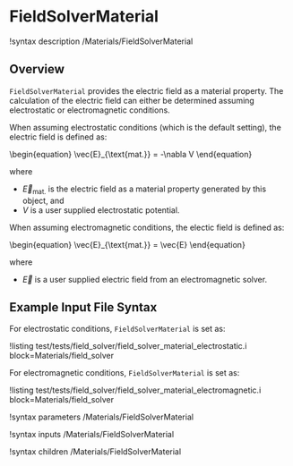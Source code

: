 # FieldSolverMaterial

!syntax description /Materials/FieldSolverMaterial

## Overview

`FieldSolverMaterial` provides the electric field as a material property. The calculation of the electric field can either be determined assuming electrostatic or electromagnetic conditions.

When assuming electrostatic conditions (which is the default setting), the electric field is defined as:

\begin{equation}
\vec{E}_{\text{mat.}} = -\nabla V
\end{equation}

where

- $\vec{E}_{\text{mat.}}$ is the electric field as a material property generated by this object, and
- $V$ is a user supplied electrostatic potential.

When assuming electromagnetic conditions, the electic field is defined as:

\begin{equation}
\vec{E}_{\text{mat.}} = \vec{E}
\end{equation}

where

- $\vec{E}$ is a user supplied electric field from an electromagnetic solver.

## Example Input File Syntax

For electrostatic conditions, `FieldSolverMaterial` is set as:

!listing test/tests/field_solver/field_solver_material_electrostatic.i block=Materials/field_solver

For electromagnetic conditions, `FieldSolverMaterial` is set as:

!listing test/tests/field_solver/field_solver_material_electromagnetic.i block=Materials/field_solver

!syntax parameters /Materials/FieldSolverMaterial

!syntax inputs /Materials/FieldSolverMaterial

!syntax children /Materials/FieldSolverMaterial
